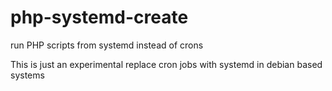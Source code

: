 # php-systemd-create
run PHP scripts from systemd instead of crons


This is just an experimental replace cron jobs with systemd in debian based systems
